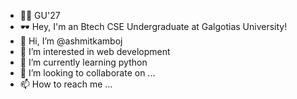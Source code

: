 - 🥱🥱 GU'27
- 🕶️ Hey, I'm an Btech CSE Undergraduate at Galgotias University!
- 👋 Hi, I’m @ashmitkamboj
- 👀 I’m interested in web development
- 🌱 I’m currently learning python
- 💞️ I’m looking to collaborate on ...
- 📫 How to reach me ...

<!---
ashmitkamboj/ashmitkamboj is a ✨ special ✨ repository because its `README.md` (this file) appears on your GitHub profile.
You can click the Preview link to take a look at your changes.
--->
